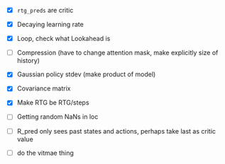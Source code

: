 - [x] `rtg_preds` are critic
- [x] Decaying learning rate
- [x] Loop, check what Lookahead is
- [ ] Compression (have to change attention mask, make explicitly size of history)
- [x] Gaussian policy stdev (make product of model)
- [x] Covariance matrix
- [x] Make RTG be RTG/steps
- [ ] Getting random NaNs in loc
- [ ] R_pred only sees past states and actions, perhaps take last as critic value

- [ ] do the vitmae thing
